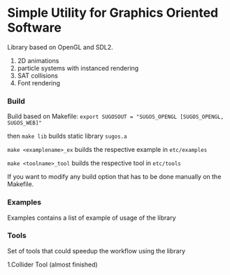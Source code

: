 # Simple Utility for Graphics Oriented Software 

Library based on OpenGL and SDL2.

1. 2D animations
2. particle systems with instanced rendering
3. SAT collisions
4. Font rendering

### Build

Build based on Makefile:
``` export SUGOSOUT = "SUGOS_OPENGL [SUGOS_OPENGL, SUGOS_WEB]" ```

then ``` make lib ``` builds static library ```sugos.a```

``` make <examplename>_ex ``` builds the respective example in ```etc/examples```

``` make <toolname>_tool ``` builds the respective tool in ```etc/tools```

If you want to modify any build option that has to be done manually on the Makefile.

### Examples

Examples contains a list of example of usage of the library

### Tools

Set of tools that could speedup the workflow using the library

1.Collider Tool (almost finished)


